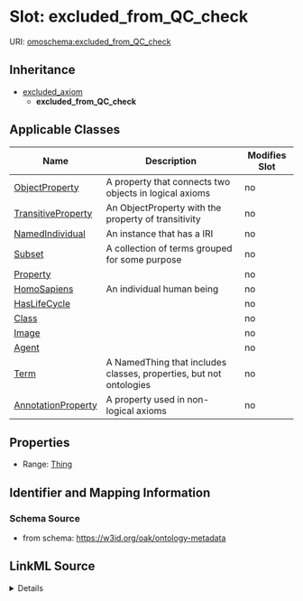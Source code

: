 

# Slot: excluded_from_QC_check

URI: [omoschema:excluded_from_QC_check](https://w3id.org/oak/ontology-metadata/excluded_from_QC_check)




## Inheritance

* [excluded_axiom](excluded_axiom.md)
    * **excluded_from_QC_check**






## Applicable Classes

| Name | Description | Modifies Slot |
| --- | --- | --- |
| [ObjectProperty](ObjectProperty.md) | A property that connects two objects in logical axioms |  no  |
| [TransitiveProperty](TransitiveProperty.md) | An ObjectProperty with the property of transitivity |  no  |
| [NamedIndividual](NamedIndividual.md) | An instance that has a IRI |  no  |
| [Subset](Subset.md) | A collection of terms grouped for some purpose |  no  |
| [Property](Property.md) |  |  no  |
| [HomoSapiens](HomoSapiens.md) | An individual human being |  no  |
| [HasLifeCycle](HasLifeCycle.md) |  |  no  |
| [Class](Class.md) |  |  no  |
| [Image](Image.md) |  |  no  |
| [Agent](Agent.md) |  |  no  |
| [Term](Term.md) | A NamedThing that includes classes, properties, but not ontologies |  no  |
| [AnnotationProperty](AnnotationProperty.md) | A property used in non-logical axioms |  no  |







## Properties

* Range: [Thing](Thing.md)





## Identifier and Mapping Information







### Schema Source


* from schema: https://w3id.org/oak/ontology-metadata




## LinkML Source

<details>
```yaml
name: excluded_from_QC_check
from_schema: https://w3id.org/oak/ontology-metadata
rank: 1000
is_a: excluded_axiom
alias: excluded_from_QC_check
domain_of:
- HasLifeCycle
range: Thing

```
</details>